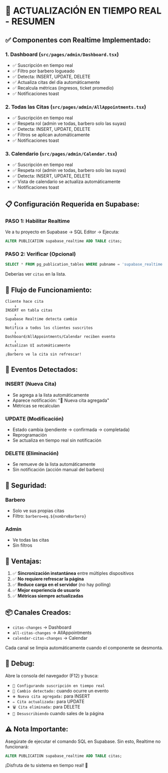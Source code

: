 # 🔔 ACTUALIZACIÓN EN TIEMPO REAL - RESUMEN

## ✅ Componentes con Realtime Implementado:

### 1. **Dashboard** (`src/pages/admin/Dashboard.tsx`)
- ✅ Suscripción en tiempo real
- ✅ Filtro por barbero logueado
- ✅ Detecta: INSERT, UPDATE, DELETE
- ✅ Actualiza citas del día automáticamente
- ✅ Recalcula métricas (ingresos, ticket promedio)
- ✅ Notificaciones toast

### 2. **Todas las Citas** (`src/pages/admin/AllAppointments.tsx`)
- ✅ Suscripción en tiempo real
- ✅ Respeta rol (admin ve todas, barbero solo las suyas)
- ✅ Detecta: INSERT, UPDATE, DELETE
- ✅ Filtros se aplican automáticamente
- ✅ Notificaciones toast

### 3. **Calendario** (`src/pages/admin/Calendar.tsx`)
- ✅ Suscripción en tiempo real
- ✅ Respeta rol (admin ve todas, barbero solo las suyas)
- ✅ Detecta: INSERT, UPDATE, DELETE
- ✅ Vista de calendario se actualiza automáticamente
- ✅ Notificaciones toast

## 📋 Configuración Requerida en Supabase:

### **PASO 1: Habilitar Realtime**
Ve a tu proyecto en Supabase → SQL Editor → Ejecuta:

```sql
ALTER PUBLICATION supabase_realtime ADD TABLE citas;
```

### **PASO 2: Verificar (Opcional)**
```sql
SELECT * FROM pg_publication_tables WHERE pubname = 'supabase_realtime';
```
Deberías ver `citas` en la lista.

## 🎯 Flujo de Funcionamiento:

```
Cliente hace cita
    ↓
INSERT en tabla citas
    ↓
Supabase Realtime detecta cambio
    ↓
Notifica a todos los clientes suscritos
    ↓
Dashboard/AllAppointments/Calendar reciben evento
    ↓
Actualizan UI automáticamente
    ↓
¡Barbero ve la cita sin refrescar!
```

## 🔄 Eventos Detectados:

### **INSERT (Nueva Cita)**
- Se agrega a la lista automáticamente
- Aparece notificación: "📅 Nueva cita agregada"
- Métricas se recalculan

### **UPDATE (Modificación)**
- Estado cambia (pendiente → confirmada → completada)
- Reprogramación
- Se actualiza en tiempo real sin notificación

### **DELETE (Eliminación)**
- Se remueve de la lista automáticamente
- Sin notificación (acción manual del barbero)

## 🔐 Seguridad:

### **Barbero**
- Solo ve sus propias citas
- Filtro: `barbero=eq.${nombreBarbero}`

### **Admin**
- Ve todas las citas
- Sin filtros

## 🚀 Ventajas:

1. ✅ **Sincronización instantánea** entre múltiples dispositivos
2. ✅ **No requiere refrescar la página**
3. ✅ **Reduce carga en el servidor** (no hay polling)
4. ✅ **Mejor experiencia de usuario**
5. ✅ **Métricas siempre actualizadas**

## 📦 Canales Creados:

- `citas-changes` → Dashboard
- `all-citas-changes` → AllAppointments
- `calendar-citas-changes` → Calendar

Cada canal se limpia automáticamente cuando el componente se desmonta.

## 🐛 Debug:

Abre la consola del navegador (F12) y busca:
- `🔔 Configurando suscripción en tiempo real`
- `🔔 Cambio detectado:` cuando ocurre un evento
- `➕ Nueva cita agregada:` para INSERT
- `✏️ Cita actualizada:` para UPDATE
- `🗑️ Cita eliminada:` para DELETE
- `🔕 Desuscribiendo` cuando sales de la página

## ⚠️ Nota Importante:

Asegúrate de ejecutar el comando SQL en Supabase. Sin esto, Realtime no funcionará:

```sql
ALTER PUBLICATION supabase_realtime ADD TABLE citas;
```

¡Disfruta de tu sistema en tiempo real! 🎉
